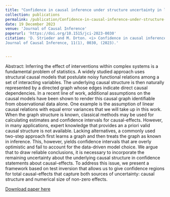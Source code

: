 ```yaml
---
title: "Confidence in causal inference under structure uncertainty in linear causal models with equal variances"
collection: publications
permalink: /publication/Confidence-in-causal-inference-under-structure-uncertainty-in-linear-causal-models-with-equal-variances
date: 19 December 2023
venue: 'Journal of Causal Inference'
paperurl: 'https://doi.org/10.1515/jci-2023-0030'
citation: 'D. Strieder and M. Drton. <i> Confidence in causal inference under structure uncertainty in linear causal models with equal variances. </i>
Journal of Causal Inference, 11(1), 0030, (2023).'


---
```

Abstract: Inferring the effect of interventions within complex systems is a fundamental problem of statistics. A widely studied approach uses structural causal models that postulate noisy functional relations among a set of interacting variables. The underlying causal structure is then naturally represented by a directed graph whose edges indicate direct causal dependencies. In a recent line of work, additional assumptions on the causal models have been shown to render this causal graph identifiable from observational data alone. One example is the assumption of linear causal relations with equal error variances that we will take up in this work. When the graph structure is known, classical methods may be used for calculating estimates and confidence intervals for causal-effects. However, in many applications, expert knowledge that provides an a priori valid causal structure is not available. Lacking alternatives, a commonly used two-step approach first learns a graph and then treats the graph as known in inference. This, however, yields confidence intervals that are overly optimistic and fail to account for the data-driven model choice. We argue that to draw reliable conclusions, it is necessary to incorporate the remaining uncertainty about the underlying causal structure in confidence statements about causal-effects. To address this issue, we present a framework based on test inversion that allows us to give confidence regions for total causal-effects that capture both sources of uncertainty: causal structure and numerical size of non-zero effects.

[Download paper here](https://doi.org/10.1515/jci-2023-0030)

